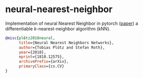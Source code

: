 # neural-nearest-neighbor

Implementation of neural Nearest Neighbor in pytorch ([paper](https://arxiv.org/abs/1810.12575)) a differentiable $k$-nearest-neighbor algorithm (kNN).

```bibtex
@misc{plötz2018neural,
      title={Neural Nearest Neighbors Networks},
      author={Tobias Plötz and Stefan Roth},
      year={2018},
      eprint={1810.12575},
      archivePrefix={arXiv},
      primaryClass={cs.CV}
}
```
